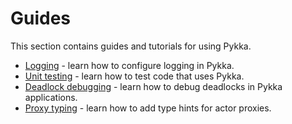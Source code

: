 # Guides

This section contains guides and tutorials for using Pykka.

- [Logging](logging.md) - learn how to configure logging in Pykka.
- [Unit testing](testing.md) - learn how to test code that uses Pykka.
- [Deadlock debugging](deadlocks.md) - learn how to debug deadlocks in Pykka
  applications.
- [Proxy typing](proxy-typing.md) - learn how to add type hints for actor proxies.
